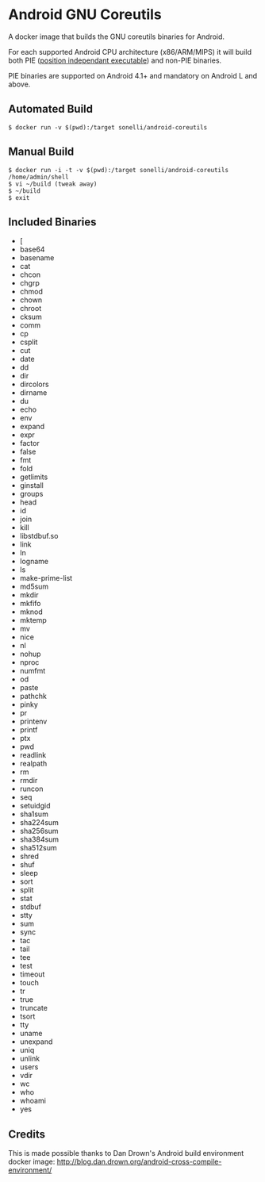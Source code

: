 Android GNU Coreutils
=========

A docker image that builds the GNU coreutils binaries for Android.

For each supported Android CPU architecture (x86/ARM/MIPS) it will build both PIE ([position independant executable](http://en.wikipedia.org/wiki/Position-independent_code#Position-independent_executables)) and non-PIE binaries.

PIE binaries are supported on Android 4.1+ and mandatory on Android L and above.

Automated Build
----

```
$ docker run -v $(pwd):/target sonelli/android-coreutils
```

Manual Build
----
```
$ docker run -i -t -v $(pwd):/target sonelli/android-coreutils /home/admin/shell
$ vi ~/build (tweak away)
$ ~/build
$ exit
```

Included Binaries
----

 * [
 * base64
 * basename
 * cat
 * chcon
 * chgrp
 * chmod
 * chown
 * chroot
 * cksum
 * comm
 * cp
 * csplit
 * cut
 * date
 * dd
 * dir
 * dircolors
 * dirname
 * du
 * echo
 * env
 * expand
 * expr
 * factor
 * false
 * fmt
 * fold
 * getlimits
 * ginstall
 * groups
 * head
 * id
 * join
 * kill
 * libstdbuf.so
 * link
 * ln
 * logname
 * ls
 * make-prime-list
 * md5sum
 * mkdir
 * mkfifo
 * mknod
 * mktemp
 * mv
 * nice
 * nl
 * nohup
 * nproc
 * numfmt
 * od
 * paste
 * pathchk
 * pinky
 * pr
 * printenv
 * printf
 * ptx
 * pwd
 * readlink
 * realpath
 * rm
 * rmdir
 * runcon
 * seq
 * setuidgid
 * sha1sum
 * sha224sum
 * sha256sum
 * sha384sum
 * sha512sum
 * shred
 * shuf
 * sleep
 * sort
 * split
 * stat
 * stdbuf
 * stty
 * sum
 * sync
 * tac
 * tail
 * tee
 * test
 * timeout
 * touch
 * tr
 * true
 * truncate
 * tsort
 * tty
 * uname
 * unexpand
 * uniq
 * unlink
 * users
 * vdir
 * wc
 * who
 * whoami
 * yes

Credits
----
This is made possible thanks to Dan Drown's Android build environment docker image:
http://blog.dan.drown.org/android-cross-compile-environment/


